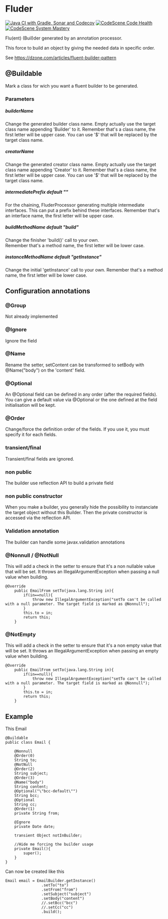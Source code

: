 # Fluder

[![Java CI with Gradle, Sonar and Codecov](https://github.com/tokazio/fluder/actions/workflows/gradle.yml/badge.svg)](https://github.com/tokazio/fluder/actions/workflows/gradle.yml)
[![CodeScene Code Health](https://codescene.io/projects/39222/status-badges/code-health)](https://codescene.io/projects/39222)
[![CodeScene System Mastery](https://codescene.io/projects/39222/status-badges/system-mastery)](https://codescene.io/projects/39222)

Flu(ent) (Buil)der generated by an annotation processor.

This force to build an object by giving the needed data in specific order.

See https://dzone.com/articles/fluent-builder-pattern

## @Buildable
Mark a class for wich you want a fluent builder to be generated.

### Parameters

##### builderName
Change the generated builder class name.
Empty actually use the target class name appending 'Builder' to it.
Remember that's a class name, the first letter will be upper case.
You can use '$' that will be replaced by the target class name.
      
##### creatorName
Change the generated creator class name.
Empty actually use the target class name appending 'Creator' to it.
Remember that's a class name, the first letter will be upper case.
You can use '$' that will be replaced by the target class name.
      
##### intermediatePrefix default ""
For the chaining, FluderProcessor generating multiple intermediate interfaces.
This can put a prefix behind these interfaces.
Remember that's an interface name, the first letter will be upper case.

##### buildMethodName default "build"

Change the finisher 'build()' call to your own.    
Remember that's a method name, the first letter will be lower case.

##### instanceMethodName default "getInstance"

Change the initial 'getInstance' call to your own.
Remember that's a method name, the first letter will be lower case.

## Configuration annotations

### @Group

Not already implemented

### @Ignore

Ignore the field

### @Name

Rename the setter, setContent can be transformed to setBody with @Name("body") on the 'content' field.

### @Optional
An @Optional field can be defined in any order (after the required fields).
You can give a default value via @Optional or the one defined at the field initialisation will be kept.

### @Order
Change/force the definition order of the fields.
If you use it, you must specify it for each fields.

### transient/final

Transient/final fields are ignored.

### non public

The builder use reflection API to build a private field

### non public constructor

When you make a builder, you generally hide the possibility to instanciate the target object without this Builder.
Then the private constructor is accessed via the reflection API.

### Validation annotation

The builder can handle some javax.validation annotations

### @Nonnull / @NotNull

This will add a check in the setter to ensure that it's a non nullable value that will be set.
It throws an IllegalArgumentException when passing a null value when building.

```
@Override
	public EmailFrom setTo(java.lang.String in){
		if(in==null){
			throw new IllegalArgumentException("setTo can't be called with a null parameter. The target field is marked as @Nonnull");
		}
		this.to = in;
		return this;
	}
```

### @NotEmpty

This will add a check in the setter to ensure that it's a non empty value that will be set.
It throws an IllegalArgumentException when passing an empty value when building.

```
@Override
	public EmailFrom setTo(java.lang.String in){
		if(in==null){
			throw new IllegalArgumentException("setTo can't be called with a null parameter. The target field is marked as @Nonnull");
		}
		this.to = in;
		return this;
	}
```

## Example

This Email

```
@Buildable
public class Email {

    @Nonnull
    @Order(0)
    String to;
    @NotNull
    @Order(2)
    String subject;
    @Order(3)
    @Name("body")
    String content;
    @Optional("\"bcc-default\"")
    String bcc;
    @Optional
    String cc;
    @Order(1)
    private String from;

    @Ignore
    private Date date;

    transient Object notInBuilder;

    //Hide me forcing the builder usage
    private Email(){
        super();
    }
}
```
Can now be created like this
```
Email email = EmailBuilder.getInstance()
                .setTo("to")
                .setFrom("from")
                .setSubject("subject")
                .setBody("content")
                //.setBcc("bcc")
                //.setCc("cc")
                .build();
```
